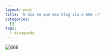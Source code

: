 ```yaml
--- 
layout: post
title: 'O dia em que meu blog viu o 666 ;)'
categories: 
  []
tags:
  - divagando
---
```



<div class="center">
<img src="http://mergulhao.info/assets/images/2009/1/23/mergulhao-info-666.png" alt="666" />
</div>


